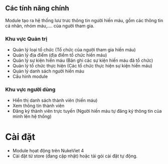 ## Các tính năng chính

Module tạo ra hệ thống lưư trưc thông tin người hiến máu, gồm các thông tin cá nhân, nhóm máu,.... của người tham gia.

### Khu vực Quản trị

- Quản lý loại tổ chức (Tổ chức của người tham gia hiến máu)
- Quản lý địa điểm (địa điểm tổ chức hiến máu)
- Quản lý sự kiện hiến máu (Bản ghi các sự kiện hiến máu đã tổ chức)
- Quản lý tổ chức thực hiện (Các tổ chức thực hiện sự kiện hiến máu)
- Quản lý danh sách người hiến máu
- Cấu hình module

### Khu vực người dùng

- Hiển thị danh sách thành viên (hiến máu)
- Xem thông tin thành viên
- Đăng ký thành viên trực tuyến (Người hiến máu tự đăng ký thông tin của mình lên hệ thống)

# Cài đặt

- Module họat động trên NukeViet 4
- Cài đặt từ store (đang cập nhật) hoặc tải gói cài đặt tự động.
